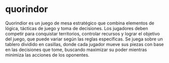 # quorindor
Quorindior es un juego de mesa estratégico que combina elementos de lógica, tácticas de juego y toma de decisiones. Los jugadores deben competir para conquistar territorios, controlar recursos y lograr el objetivo del juego, que puede variar según las reglas específicas. Se juega sobre un tablero dividido en casillas, donde cada jugador mueve sus piezas con base en las decisiones que tome, buscando maximizar su poder mientras minimiza las acciones de los oponentes.
